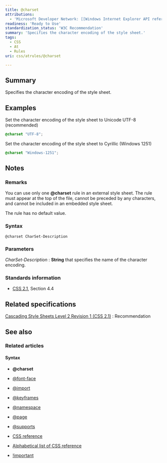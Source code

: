 ```yaml
---
title: @charset
attributions:
  - 'Microsoft Developer Network: [[Windows Internet Explorer API reference](http://msdn.microsoft.com/en-us/library/ie/hh828809%28v=vs.85%29.aspx) Article]'
readiness: 'Ready to Use'
standardization_status: 'W3C Recommendation'
summary: 'Specifies the character encoding of the style sheet.'
tags:
  - CSS
  - At
  - Rules
uri: css/atrules/@charset

---
```

## <span>Summary</span>

Specifies the character encoding of the style sheet.

## <span>Examples</span>

Set the character encoding of the style sheet to Unicode UTF-8 (recommended)

``` css
@charset "UTF-8";
```

Set the character encoding of the style sheet to Cyrillic (Windows 1251)

``` css
@charset "Windows-1251";
```

## <span>Notes</span>

### <span>Remarks</span>

You can use only one **@charset** rule in an external style sheet. The rule must appear at the top of the file, cannot be preceded by any characters, and cannot be included in an embedded style sheet.

The rule has no default value.

### <span>Syntax</span>

`@charset CharSet-Description`

### <span>Parameters</span>

*CharSet-Description*
:   **String** that specifies the name of the character encoding.

### <span>Standards information</span>

-   [CSS 2.1](http://go.microsoft.com/fwlink/p/?linkid=203757), Section 4.4

## <span>Related specifications</span>

[Cascading Style Sheets Level 2 Revision 1 (CSS 2.1)](http://www.w3.org/TR/CSS2/)
:   Recommendation

## <span>See also</span>

### <span>Related articles</span>

#### <span>Syntax</span>

-   **@charset**

-   [@font-face](/css/atrules/@font-face)

-   [@import](/css/atrules/@import)

-   [@keyframes](/css/atrules/@keyframes)

-   [@namespace](/css/atrules/@namespace)

-   [@page](/css/atrules/@page)

-   [@supports](/css/atrules/@supports)

-   [CSS reference](/css/reference)

-   [Alphabetical list of CSS reference](/css/reference/alphabetical)

-   [!important](/css/syntax/!important)
